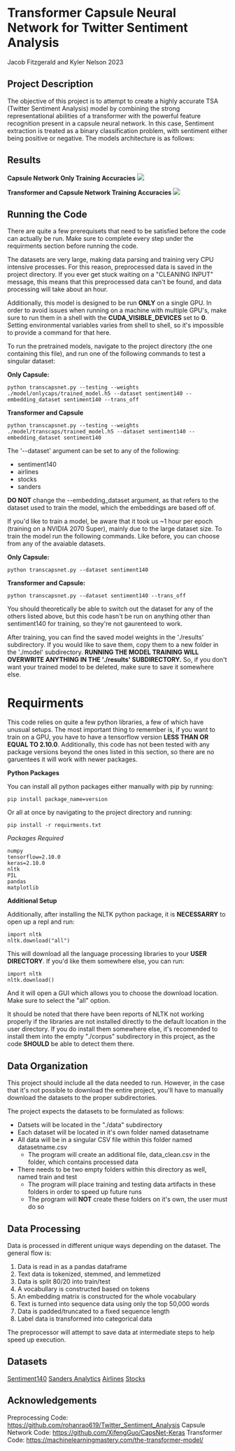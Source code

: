 # Transformer Capsule Neural Network for Twitter Sentiment Analysis

Jacob Fitzgerald and Kyler Nelson 2023

## Project Description
The objective of this project is to attempt to create a highly accurate TSA (Twitter Sentiment Analysis) model by combining the strong representational abilities of a transformer with the powerful feature recognition present in a capsule neural network. In this case, Sentiment extraction is treated as a binary classification problem, with sentiment either being positive or negative. The models architecture is as follows:


## Results
**Capsule Network Only Training Accuracies**
![](/docs/notransacc.png)

**Transformer and Capsule Network Training Accuracies**
![](/docs/transacc.png)

## Running the Code

There are quite a few prerequisets that need to be satisfied before the code can actually be run. Make sure to complete every step under the requirments section before running the code.

The datasets are very large, making data parsing and training very CPU intensive processes. For this reason, preprocessed data is saved in the project directory. If you ever get stuck waiting on a  "CLEANING INPUT" message, this means that this preprocessed data can't be found, and data processing will take about an hour. 

Additionally, this model is designed to be run **ONLY** on a single GPU. In order to avoid issues when running on a machine with multiple GPU's, make sure to run them in a shell with the **CUDA_VISIBLE_DEVICES** set to **0**. Setting environmental variables varies from shell to shell, so it's impossible to provide a command for that here.

To run the pretrained models, navigate to the project directory (the one containing this file), and run one of the following commands to test a singular dataset:

**Only Capsule:**
```
python transcapsnet.py --testing --weights ./model/onlycaps/trained_model.h5 --dataset sentiment140 --embedding_dataset sentiment140 --trans_off
```

**Transformer and Capsule**
```
python transcapsnet.py --testing --weights ./model/transcaps/trained_model.h5 --dataset sentiment140 --embedding_dataset sentiment140 
```

The '--dataset' argument can be set to any of the following:
* sentiment140
* airlines
* stocks
* sanders

**DO NOT** change the --embedding_dataset argument, as that refers to the dataset used to train the model, which the embeddings are based off of. 

If you'd like to train a model, be aware that it took us ~1 hour per epoch (training on a NVIDIA 2070 Super), mainly due to the large dataset size. To train the model run the following commands. Like before, you can choose from any of the avaiable datasets.

**Only Capsule:**
```
python transcapsnet.py --dataset sentiment140 
```

**Transformer and Capsule:**
```
python transcapsnet.py --dataset sentiment140 --trans_off
```

You should theoretically be able to switch out the dataset for any of the others listed above, but this code hasn't be run on anything other than sentiment140 for training, so they're not gaurenteed to work.

After training, you can find the saved model weights in the './results' subdirectory. If you would like to save them, copy them to a new folder in the './model' subdirectory. **RUNNING THE MODEL TRAINING WILL OVERWRITE ANYTHING IN THE './results' SUBDIRECTORY.** So, if you don't want your trained model to be deleted, make sure to save it somewhere else.


# Requirments

This code relies on quite a few python libraries, a few of which have unusual setups. The most important thing to remember is, if you want to train on a GPU, you have to have a tensorflow version **LESS THAN OR EQUAL TO 2.10.0**. Additionally, this code has not been tested with any package versions beyond the ones listed in this section, so there are no garuentees it will work with newer packages.

**Python Packages**

You can install all python packages either manually with pip by running:
```
pip install package_name=version
```

Or all at once by navigating to the project directory and running:
```
pip install -r requirments.txt
```

*Packages Required*
```
numpy
tensorflow=2.10.0
keras=2.10.0
nltk
PIL
pandas
matplotlib
```

**Additional Setup**

Additionally, after installing the NLTK python package, it is **NECESSARRY** to open up a repl and run:
```
import nltk
nltk.download("all")
```

This will download all the language processing libraries to your **USER DIRECTORY**. If you'd like them somewhere else, you can run:
```
import nltk
nltk.download()
```

And it will open a GUI which allows you to choose the download location. Make sure to select the "all" option. 

It should be noted that there have been reports of NLTK not working properly if the libraries are not installed directly to the default location in the user directory. If you do install them somewhere else, it's recomended to install them into the empty "./corpus" subdirectory in this project, as the code **SHOULD** be able to detect them there.



## Data Organization
This project should include all the data needed to run. However, in the case that it's not possible to download the entire project, you'll have to manually download the datasets to the proper subdirectories.

The project expects the datasets to be formulated as follows:
- Datsets will be located in the "./data" subdirectory
- Each dataset will be located in it's own folder named datasetname
- All data will be in a singular CSV file within this folder named datasetname.csv
	- The program will create an additional file, data_clean.csv in the folder, which contains processed data
- There needs to be two empty folders within this directory as well, named train and test
	- The program will place training and testing data artifacts in these folders in order to speed up future runs
	- The program will **NOT** create these folders on it's own, the user must do so

## Data Processing
Data is processed in different unique ways depending on the dataset. The general flow is:
1. Data is read in as a pandas dataframe
2. Text data is tokenized, stemmed, and lemmetized
4. Data is split 80/20 into train/test
3. A vocabullary is constructed based on tokens
4. An embedding matrix is constructed for the whole vocabulary
5. Text is turned into sequence data using only the top 50,000 words
6. Data is padded/truncated to a fixed sequence length
7. Label data is transformed into categorical data

The preprocessor will attempt to save data at intermediate steps to help speed up execution.

## Datasets
[Sentiment140](http://help.sentiment140.com/for-students/)
[Sanders Analytics](https://github.com/zfz/twitter_corpus)
[Airlines](https://www.kaggle.com/datasets/crowdflower/twitter-airline-sentiment)
[Stocks](https://www.kaggle.com/datasets/yash612/stockmarket-sentiment-dataset)

## Acknowledgements

Preprocessing Code: https://github.com/rohanrao619/Twitter_Sentiment_Analysis
Capsule Network Code: https://github.com/XifengGuo/CapsNet-Keras
Transformer Code: https://machinelearningmastery.com/the-transformer-model/

